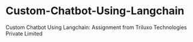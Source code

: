 # Custom-Chatbot-Using-Langchain
Custom Chatbot Using Langchain: Assignment from Triluxo Technologies Private Limited
